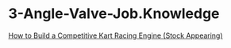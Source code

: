 # 3-Angle-Valve-Job.Knowledge
[How to Build a Competitive Kart Racing Engine (Stock Appearing)](https://youtu.be/RKOK5drBSQo)
